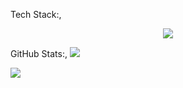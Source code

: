  Tech Stack:,
<p align="center">
  <a href="https://skillicons.dev">
    <img src="https://skillicons.dev/icons?i=cs,unity,blender" />
  </a>
</p>




 GitHub Stats:,
![](https://github-readme-stats.vercel.app/api/top-langs/?username=Zenn000&theme=radical&hide_border=false&include_all_commits=false&count_private=false&layout=compact) 


![](https://github-readme-stats.vercel.app/api?username=Zenn000&theme=radical&hide_border=false&include_all_commits=false&count_private=false)<br/>
